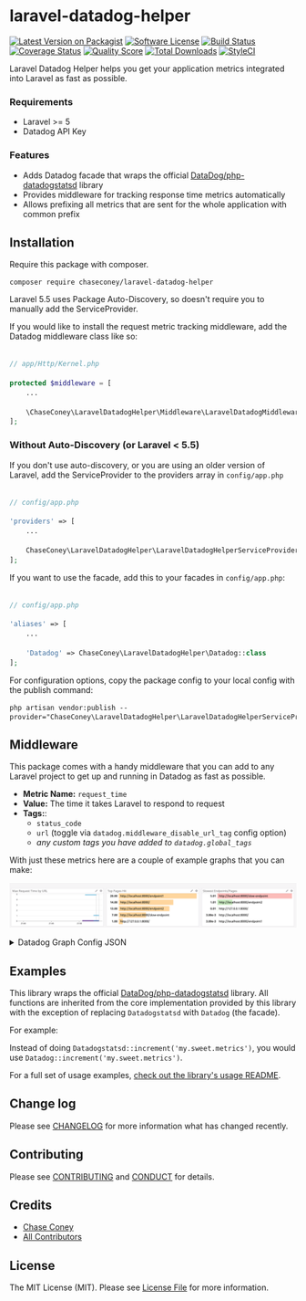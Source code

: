 # laravel-datadog-helper

[![Latest Version on Packagist][ico-version]][link-packagist]
[![Software License][ico-license]](LICENSE.md)
[![Build Status][ico-travis]][link-travis]
[![Coverage Status][ico-scrutinizer]][link-scrutinizer]
[![Quality Score][ico-code-quality]][link-code-quality]
[![Total Downloads][ico-downloads]][link-downloads]
[![StyleCI](https://styleci.io/repos/64763895/shield?branch=master)](https://styleci.io/repos/64763895)

Laravel Datadog Helper helps you get your application metrics integrated into Laravel as fast as possible.

### Requirements

* Laravel >= 5
* Datadog API Key

### Features

* Adds Datadog facade that wraps the official [DataDog/php-datadogstatsd](https://github.com/DataDog/php-datadogstatsd) library
* Provides middleware for tracking response time metrics automatically
* Allows prefixing all metrics that are sent for the whole application with common prefix

## Installation

Require this package with composer.

```shell
composer require chaseconey/laravel-datadog-helper
```

Laravel 5.5 uses Package Auto-Discovery, so doesn't require you to manually add the ServiceProvider.

If you would like to install the request metric tracking middleware, add the Datadog middleware class like so:

``` php

// app/Http/Kernel.php

protected $middleware = [
    ...

    \ChaseConey\LaravelDatadogHelper\Middleware\LaravelDatadogMiddleware::class
];
```

### Without Auto-Discovery (or Laravel < 5.5)

If you don't use auto-discovery, or you are using an older version of Laravel, add the ServiceProvider to the providers array in `config/app.php`

``` php

// config/app.php

'providers' => [
    ...
    
    ChaseConey\LaravelDatadogHelper\LaravelDatadogHelperServiceProvider::class,
];
```

If you want to use the facade, add this to your facades in `config/app.php`:

``` php

// config/app.php

'aliases' => [
    ...
    
    'Datadog' => ChaseConey\LaravelDatadogHelper\Datadog::class
];
```

For configuration options, copy the package config to your local config with the publish command:

```shell
php artisan vendor:publish --provider="ChaseConey\LaravelDatadogHelper\LaravelDatadogHelperServiceProvider"
```

## Middleware

This package comes with a handy middleware that you can add to any Laravel project to get up and running in Datadog as fast as possible.

- **Metric Name:** `request_time`
- **Value:** The time it takes Laravel to respond to request
- **Tags:**:
    - `status_code`
    - `url` (toggle via `datadog.middleware_disable_url_tag` config option)
    - *any custom tags you have added to `datadog.global_tags`*

With just these metrics here are a couple of example graphs that you can make:

![](datadog-screen.png?raw=true)

<details><summary>Datadog Graph Config JSON</summary>
<p>

#### Max Request Time by URL

```json
{
  "viz": "heatmap",
  "requests": [
    {
      "q": "max:app.example.request_time.max{*} by {url}",
      "type": null,
      "style": {
        "palette": "dog_classic",
        "type": "solid",
        "width": "normal"
      },
      "aggregator": "avg",
      "conditional_formats": []
    }
  ],
  "autoscale": true
}
```


#### Top Pages Hit

```json
{
  "viz": "toplist",
  "requests": [
    {
      "q": "top(sum:app.example.request_time.count{*} by {url}.as_count(), 10, 'sum', 'desc')",
      "type": null,
      "style": {
        "palette": "warm",
        "type": "solid",
        "width": "normal"
      },
      "conditional_formats": []
    }
  ]
}
```

#### Slowest Endpoints/Pages

```json
{
  "viz": "toplist",
  "requests": [
    {
      "q": "top(max:app.example.request_time.max{*} by {url}, 10, 'max', 'desc')",
      "type": null,
      "style": {
        "palette": "dog_classic",
        "type": "solid",
        "width": "normal"
      },
      "conditional_formats": [
        {
          "palette": "white_on_red",
          "value": 5,
          "comparator": ">"
        },
        {
          "palette": "white_on_green",
          "value": 5,
          "comparator": "<="
        }
      ]
    }
  ]
}
```

</p>
</details>


## Examples

This library wraps the official [DataDog/php-datadogstatsd](https://github.com/DataDog/php-datadogstatsd) library. All functions are inherited from the core implementation provided by this library with the exception of replacing `Datadogstatsd` with `Datadog` (the facade).

For example:

Instead of doing `Datadogstatsd::increment('my.sweet.metrics')`, you would use `Datadog::increment('my.sweet.metrics')`.

For a full set of usage examples, [check out the library's usage README](https://github.com/DataDog/php-datadogstatsd#usage).

## Change log

Please see [CHANGELOG](CHANGELOG.md) for more information what has changed recently.

## Contributing

Please see [CONTRIBUTING](CONTRIBUTING.md) and [CONDUCT](CONDUCT.md) for details.

## Credits

- [Chase Coney][link-author]
- [All Contributors][link-contributors]

## License

The MIT License (MIT). Please see [License File](LICENSE.md) for more information.

[ico-version]: https://img.shields.io/packagist/v/chaseconey/laravel-datadog-helper.svg?style=flat-square
[ico-license]: https://img.shields.io/badge/license-MIT-brightgreen.svg?style=flat-square
[ico-travis]: https://img.shields.io/travis/chaseconey/laravel-datadog-helper/master.svg?style=flat-square
[ico-scrutinizer]: https://img.shields.io/scrutinizer/coverage/g/chaseconey/laravel-datadog-helper.svg?style=flat-square
[ico-code-quality]: https://img.shields.io/scrutinizer/g/chaseconey/laravel-datadog-helper.svg?style=flat-square
[ico-downloads]: https://img.shields.io/packagist/dt/chaseconey/laravel-datadog-helper.svg?style=flat-square

[link-packagist]: https://packagist.org/packages/chaseconey/laravel-datadog-helper
[link-travis]: https://travis-ci.org/chaseconey/laravel-datadog-helper
[link-scrutinizer]: https://scrutinizer-ci.com/g/chaseconey/laravel-datadog-helper/code-structure
[link-code-quality]: https://scrutinizer-ci.com/g/chaseconey/laravel-datadog-helper
[link-downloads]: https://packagist.org/packages/chaseconey/laravel-datadog-helper
[link-author]: https://github.com/chaseconey
[link-contributors]: ../../contributors
